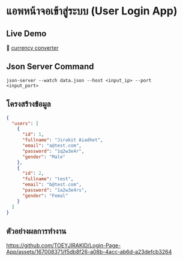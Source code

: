 # แอพหน้าจอเข้าสู่ระบบ (User Login App)

## Live Demo  
🔗 [currency converter](https://workshop1-fb6b8.web.app/) 

## Json Server Command
<code>json-server --watch data.json --host <input_ip> --port <input_port></code>

## โครงสร้างข้อมูล
```json
{
  "users": [
    {
      "id": 1,
      "fullname": "Jirakit Aiadhet",
      "email": "a@test.com",
      "password": "1q2w3e4r",
      "gender": "Male"
    },
    {
      "id": 2,
      "fullname": "test",
      "email": "b@test.com",
      "password": "1a2w3e4rs",
      "gender": "Femal"
    }
  ]
}
```

## ตัวอย่างผลการทำงาน
https://github.com/TOEYJIRAKID/Login-Page-App/assets/167008371/f5db8f26-a08b-4acc-ab6d-a23defcb3264

